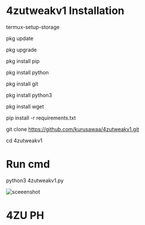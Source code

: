 # 4zutweakv1 Installation

 termux-setup-storage

 pkg update
 
 pkg upgrade

 pkg install pip
 
 pkg install python

 pkg install git
 
 pkg install python3
 
 pkg install wget

 pip install -r requirements.txt
 
 git clone https://github.com/kurusawaa/4zutweakv1.git
 
 cd 4zutweakv1
 

 # Run cmd
 
 python3 4zutweakv1.py
 

 ![sceeenshot](https://i.top4top.io/p_2862r6wgp0.jpeg)
 

 # 4ZU PH




